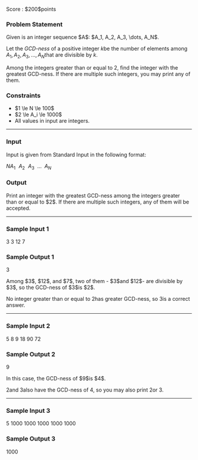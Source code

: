 
<div>

<span>

<span>

<p>
Score : $200$points
</p>

<div>

<section>

### **Problem Statement**

<p>
Given is an integer sequence $A$: $A_1, A_2, A_3, \dots, A_N$.

Let the 
<em>
GCD-ness
</em>
of a positive integer $k$be the number of elements among $A_1, A_2, A_3, \dots, A_N$that are divisible by $k$.

Among the integers greater than or equal to $2$, find the integer with the greatest GCD-ness. If there are multiple such integers, you may print any of them.  
</p>

</section>

</div>

<div>

<section>

### **Constraints**

<ul>

<li>
$1 \le N \le 100$
</li>

<li>
$2 \le A_i \le 1000$
</li>

<li>
All values in input are integers.
</li>

</ul>

</section>

</div>

---

<div>

<div>

<section>

### **Input**

<p>
Input is given from Standard Input in the following format:
</p>

<div>

$N$$A_1 \hspace{7pt} A_2 \hspace{7pt} A_3 \hspace{5pt} \dots \hspace{5pt} A_N$
</div>

</section>

</div>

<div>

<section>

### **Output**

<p>
Print an integer with the greatest GCD-ness among the integers greater than or equal to $2$. If there are multiple such integers, any of them will be accepted.
</p>

</section>

</div>

</div>

---

<div>

<section>

### **Sample Input 1**

<div>

3
3 12 7

</div>

</section>

</div>

<div>

<section>

### **Sample Output 1**

<div>

3

</div>

<p>
Among $3$, $12$, and $7$, two of them - $3$and $12$- are divisible by $3$, so the GCD-ness of $3$is $2$.

No integer greater than or equal to $2$has greater GCD-ness, so $3$is a correct answer.  
</p>

</section>

</div>

---

<div>

<section>

### **Sample Input 2**

<div>

5
8 9 18 90 72

</div>

</section>

</div>

<div>

<section>

### **Sample Output 2**

<div>

9

</div>

<p>
In this case, the GCD-ness of $9$is $4$.

$2$and $3$also have the GCD-ness of $4$, so you may also print $2$or $3$.  
</p>

</section>

</div>

---

<div>

<section>

### **Sample Input 3**

<div>

5
1000 1000 1000 1000 1000

</div>

</section>

</div>

<div>

<section>

### **Sample Output 3**

<div>

1000

</div>

</section>

</div>

</span>

</span>

</div>
